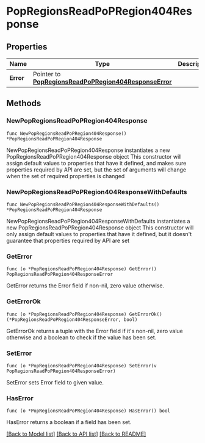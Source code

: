 # PopRegionsReadPoPRegion404Response

## Properties

Name | Type | Description | Notes
------------ | ------------- | ------------- | -------------
**Error** | Pointer to [**PopRegionsReadPoPRegion404ResponseError**](PopRegionsReadPoPRegion404ResponseError.md) |  | [optional] 

## Methods

### NewPopRegionsReadPoPRegion404Response

`func NewPopRegionsReadPoPRegion404Response() *PopRegionsReadPoPRegion404Response`

NewPopRegionsReadPoPRegion404Response instantiates a new PopRegionsReadPoPRegion404Response object
This constructor will assign default values to properties that have it defined,
and makes sure properties required by API are set, but the set of arguments
will change when the set of required properties is changed

### NewPopRegionsReadPoPRegion404ResponseWithDefaults

`func NewPopRegionsReadPoPRegion404ResponseWithDefaults() *PopRegionsReadPoPRegion404Response`

NewPopRegionsReadPoPRegion404ResponseWithDefaults instantiates a new PopRegionsReadPoPRegion404Response object
This constructor will only assign default values to properties that have it defined,
but it doesn't guarantee that properties required by API are set

### GetError

`func (o *PopRegionsReadPoPRegion404Response) GetError() PopRegionsReadPoPRegion404ResponseError`

GetError returns the Error field if non-nil, zero value otherwise.

### GetErrorOk

`func (o *PopRegionsReadPoPRegion404Response) GetErrorOk() (*PopRegionsReadPoPRegion404ResponseError, bool)`

GetErrorOk returns a tuple with the Error field if it's non-nil, zero value otherwise
and a boolean to check if the value has been set.

### SetError

`func (o *PopRegionsReadPoPRegion404Response) SetError(v PopRegionsReadPoPRegion404ResponseError)`

SetError sets Error field to given value.

### HasError

`func (o *PopRegionsReadPoPRegion404Response) HasError() bool`

HasError returns a boolean if a field has been set.


[[Back to Model list]](../README.md#documentation-for-models) [[Back to API list]](../README.md#documentation-for-api-endpoints) [[Back to README]](../README.md)


